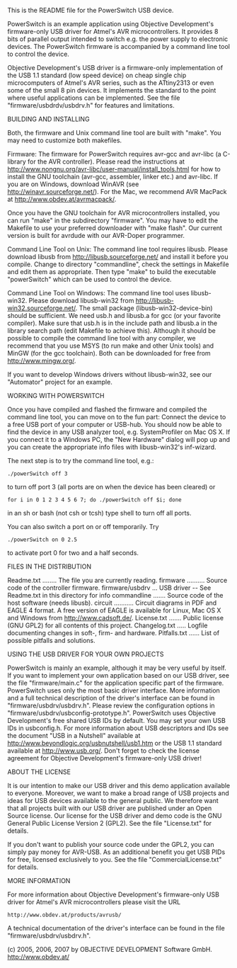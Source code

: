 This is the README file for the PowerSwitch USB device.

PowerSwitch is an example application using Objective Development's
firmware-only USB driver for Atmel's AVR microcontrollers. It provides 8 bits
of parallel output intended to switch e.g. the power supply to electronic
devices. The PowerSwitch firmware is accompanied by a command line tool to
control the device.

Objective Development's USB driver is a firmware-only implementation of the
USB 1.1 standard (low speed device) on cheap single chip microcomputers of
Atmel's AVR series, such as the ATtiny2313 or even some of the small 8 pin
devices. It implements the standard to the point where useful applications
can be implemented. See the file "firmware/usbdrdv/usbdrv.h" for features
and limitations.


BUILDING AND INSTALLING

Both, the firmware and Unix command line tool are built with "make". You may
need to customize both makefiles.

Firmware:
The firmware for PowerSwitch requires avr-gcc and avr-libc (a C-library for
the AVR controller). Please read the instructions at
http://www.nongnu.org/avr-libc/user-manual/install_tools.html for how to
install the GNU toolchain (avr-gcc, assembler, linker etc.) and avr-libc.
If you are on Windows, download WinAVR (see http://winavr.sourceforge.net/).
For the Mac, we recommend AVR MacPack at http://www.obdev.at/avrmacpack/.

Once you have the GNU toolchain for AVR microcontrollers installed, you can
run "make" in the subdirectory "firmware". You may have to edit the Makefile
to use your preferred downloader with "make flash". Our current version is
built for avrdude with our AVR-Doper programmer.

Command Line Tool on Unix:
The command line tool requires libusb. Please download libusb from
http://libusb.sourceforge.net/ and install it before you compile. Change to
directory "commandline", check the settings in Makefile and edit them as
appropriate. Then type "make" to build the executable "powerSwitch" which can
be used to control the device.

Command Line Tool on Windows:
The command line tool uses libusb-win32. Please download libusb-win32 from
http://libusb-win32.sourceforge.net/. The small package
(libusb-win32-device-bin) should be sufficient. We need usb.h and libusb.a for
gcc (or your favorite compiler). Make sure that usb.h is in the include path
and libusb.a in the library search path (edit Makefile to achieve this).
Although it should be possible to compile the command line tool with any
compiler, we recommend that you use MSYS (to run make and other Unix tools)
and MinGW (for the gcc toolchain). Both can be downloaded for free from
http://www.mingw.org/.

If you want to develop Windows drivers without libusb-win32, see our
"Automator" project for an example.


WORKING WITH POWERSWITCH

Once you have compiled and flashed the firmware and compiled the command line
tool, you can move on to the fun part: Connect the device to a free USB port
of your computer or USB-hub. You should now be able to find the device in
any USB analyzer tool, e.g. SystemProfiler on Mac OS X. If you connect it
to a Windows PC, the "New Hardware" dialog will pop up and you can create
the appropriate info files with libusb-win32's inf-wizard.

The next step is to try the command line tool, e.g.:

    ./powerSwitch off 3

to turn off port 3 (all ports are on when the device has been cleared) or

    for i in 0 1 2 3 4 5 6 7; do ./powerSwitch off $i; done

in an sh or bash (not csh or tcsh) type shell to turn off all ports.

You can also switch a port on or off temporarily. Try

    ./powerSwitch on 0 2.5

to activate port 0 for two and a half seconds.


FILES IN THE DISTRIBUTION

Readme.txt ........ The file you are currently reading.
firmware .......... Source code of the controller firmware.
firmware/usbdrv ... USB driver -- See Readme.txt in this directory for info
commandline ....... Source code of the host software (needs libusb).
circuit ........... Circuit diagrams in PDF and EAGLE 4 format. A free version
                    of EAGLE is available for Linux, Mac OS X and Windows from
                    http://www.cadsoft.de/.
License.txt ....... Public license (GNU GPL2) for all contents of this project.
Changelog.txt ..... Logfile documenting changes in soft-, firm- and hardware.
Pitfalls.txt ...... List of possible pitfalls and solutions.


USING THE USB DRIVER FOR YOUR OWN PROJECTS

PowerSwitch is mainly an example, although it may be very useful by itself.
If you want to implement your own application based on our USB driver, see
the file "firmware/main.c" for the application specific part of the firmware.
PowerSwitch uses only the most basic driver interface. More information and a
full technical description of the driver's interface can be found in
"firmware/usbdrv/usbdrv.h". Please review the configuration options in
"firmware/usbdrv/usbconfig-prototype.h". PowerSwitch uses Objective
Development's free shared USB IDs by default. You may set your own USB IDs
in usbconfig.h. For more information about USB descriptors and IDs see the
document "USB in a Nutshell" available at
http://www.beyondlogic.org/usbnutshell/usb1.htm or the USB 1.1 standard
available at http://www.usb.org/. Don't forget to check the license agreement
for Objective Development's firmware-only USB driver!


ABOUT THE LICENSE

It is our intention to make our USB driver and this demo application
available to everyone. Moreover, we want to make a broad range of USB
projects and ideas for USB devices available to the general public. We
therefore want that all projects built with our USB driver are published
under an Open Source license. Our license for the USB driver and demo code is
the GNU General Public License Version 2 (GPL2). See the file "License.txt"
for details.

If you don't want to publish your source code under the GPL2, you can simply
pay money for AVR-USB. As an additional benefit you get USB PIDs for free,
licensed exclusively to you. See the file "CommercialLicense.txt" for details.


MORE INFORMATION

For more information about Objective Development's firmware-only USB driver
for Atmel's AVR microcontrollers please visit the URL

    http://www.obdev.at/products/avrusb/

A technical documentation of the driver's interface can be found in the file
"firmware/usbdrv/usbdrv.h".



(c) 2005, 2006, 2007 by OBJECTIVE DEVELOPMENT Software GmbH.
http://www.obdev.at/
